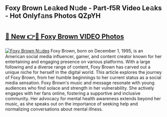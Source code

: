## Foxy Brown Le𝚊ked N𝚞de - Part-f5R Video Le𝚊ks - Hot Onlyf𝚊ns Photos QZpYH

# <h2><a href="http://ab99986.deff.icu/?id=Foxy+Brown">🔗 New 👉🔴 Foxy Brown VIDEO Photos</a></h2>

[![Foxy Brown N𝚞des](https://i.imgur.com/rIISA9y.gif)](http://ab99986.deff.icu/?id=Foxy+Brown)
Foxy Brown, born on December 1, 1995, is an American social media influencer, gamer, and content creator known for her entertaining and engaging presence on various platforms. With a large following and a diverse range of content, Foxy Brown has carved out a unique niche for herself in the digital world. This article explores the journey of Foxy Brown, from her humble beginnings to her current status as a social media sensation. Foxy Brown's music and message resonate with young audiences who find solace and strength in her vulnerability. She actively engages with her fans online, fostering a supportive and inclusive community. Her advocacy for mental health awareness extends beyond her music, as she speaks out on the importance of seeking help and normalizing conversations about mental illness.
